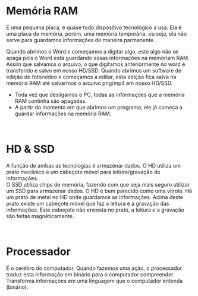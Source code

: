 # Memória RAM
É uma pequena placa, e quase todo dispositivo tecnológico a usa.
Ela é uma placa de memória, porém, uma memória temporária, ou seja, ela não serve para guardamos informações de maneira parmanente. 

Quando abrimos o Word e começamos a digitar algo, este algo não se apaga pois o Word está guardando essas informações na memóriam RAM. 
Assim que salvamos o arquivo, o que digitamos anteriormente no word é transferido e salvo em nosso HD/SSD.
Quando abrimos um software de edição de foto/vídeo e começamos a editar, esta edição fica salva na memória RAM até salvarmos o arquivo png/mp4 em nosso HD/SSD.
- Toda vez que desligamos o PC, todas as informações que a memória RAM continha são apagadas. 
- A partir do momento em que abrimos um programa, ele já começa a guardar informações na memória RAM.

</br>

# HD & SSD
A função de ambas as tecnologias é armazenar dados.
O HD utiliza um prato mecânico e um cabeçote móvel para leitura/gravação de informações.	
O SSD utiliza chips de memória, fazendo com que seja mais seguro utilizar um SSD para armazenar dados. 
O HD é bem parecido como uma vitrola. Há um prato de metal no HD onde guardamos as informações.
Acima deste prato existe um cabeçote móvel que faz a leitura e a gravação das informações.
Este cabeçote não encosta no prato, a leitura e a gravação são feitas magnéticamente.

</br>

# Processador
É o cerébro do computador. 
Quando fazemos uma ação, o processador traduz esta informação em binário para o computador compreender.  
Transforma informações em uma linguagem que o computador entenda (binário). 

